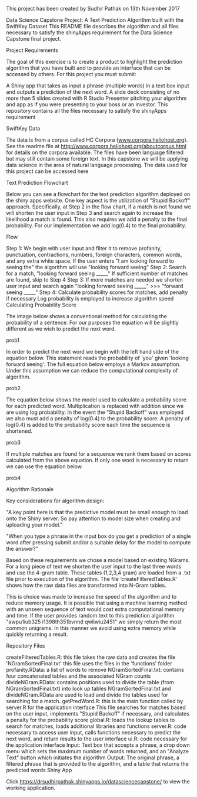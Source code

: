 This project has been created by Sudhir Pathak on 13th November 2017

Data Science Capstone Project: A Text Prediction Algorithm built with the SwiftKey Dataset
This README file describes the algorithm and all files necessary to satisfy the shinyApps requirement for the Data Science Capstone final project.

Project Requirements

The goal of this exercise is to create a product to highlight the prediction algorithm that you have built and to provide an interface that can be accessed by others. For this project you must submit:

A Shiny app that takes as input a phrase (multiple words) in a text box input and outputs a prediction of the next word.
A slide deck consisting of no more than 5 slides created with R Studio Presenter pitching your algorithm and app as if you were presenting to your boss or an investor.
This repository contains all the files necessary to satisfy the shinyApps requirement

SwiftKey Data

The data is from a corpus called HC Corpora (www.corpora.heliohost.org). See the readme file at http://www.corpora.heliohost.org/aboutcorpus.html for details on the corpora available. The files have been language filtered but may still contain some foreign text. In this capstone we will be applying data science in the area of natural language processing. The data used for this project can be accessed here

Text Prediction Flowchart

Below you can see a flowchart for the text prediction algorithm deployed on the shiny apps website. One key aspect is the utilization of "Stupid Backoff" approach. Specifically, at Step 2 in the flow chart, if a match is not found we will shorten the user input in Step 3 and search again to increase the likelihood a match is found. This also requires we add a penalty to the final probability. For our implementation we add log(0.4) to the final probability.

Flow

Step 1: We begin with user input and filter it to remove profanity, punctuation, contractions, numbers, foreign characters, common words, and any extra white space.
If the user enters "I am looking forward to seeing the" the algorithm will use "looking forward seeing"
Step 2: Search for a match, "looking forward seeing _____"
If sufficient number of matches are found, skip to Step 4
Step 3: If more matches are needed we shorten user input and search again
"looking forward seeing _____" >>> "forward seeing _____"
Step 4: Calculate probability scores for matches, add penalty if necessary
Log probability is employed to increase algorithm speed
Calculating Probability Score

The image below shows a conventional method for calculating the probability of a sentence. For our purposes the equation will be slightly different as we wish to predict the next word.

prob1

In order to predict the next word we begin with the left hand side of the equation below. This statement reads the probability of 'you' given 'looking forward seeing'. The full equation below employs a Markov assumption. Under this assumption we can reduce the computational complexity of algorithm.

prob2

The equation below shows the model used to calculate a probability score for each predicted word. Multiplication is replaced with addition since we are using log probability. In the event the "Stupid Backoff" was employed we also must add a penalty of log(0.4) to the probability score. A penalty of log(0.4) is added to the probability score each time the sequence is shortened.

prob3

If multiple matches are found for a sequence we rank them based on scores calculated from the above equation. If only one word is necessary to return we can use the equation below.

prob4

Algorithm Rationale

Key considerations for algorithm design:

"A key point here is that the predictive model must be small enough to load onto the Shiny server. So pay attention to model size when creating and uploading your model."

"When you type a phrase in the input box do you get a prediction of a single word after pressing submit and/or a suitable delay for the model to compute the answer?"

Based on these requirements we chose a model based on existing NGrams. For a long piece of text we shorten the user input to the last three words and use the 4-gram table. These tables (1,2,3,4 gram) are loaded from a .txt file prior to execution of the algorithm. The file ‘createFilteredTables.R’ shows how the raw data files are transformed into N-Gram tables.

This is choice was made to increase the speed of the algorithm and to reduce memory usage. It is possible that using a machine learning method with an unseen sequence of text would cost extra computational memory and time. If the user provides random text to this prediction algorithm "awpu1iub325 i1398th351bvnnd qwliwiu2451" we simply return the most common unigrams. In this manner we avoid using extra memory while quickly returning a result.

Repository Files

createFilteredTables.R: this file takes the raw data and creates the file 'NGramSortedFinal.txt'
this file uses the files in the 'functions' folder
profanity.RData: a list of words to remove
NGramSortedFinal.txt: contains four concatenated tables and the associated NGram counts
divideNGram.RData: contains positions used to divide the table (from NGramSortedFinal.txt) into look up tables
NGramSortedFinal.txt and divideNGram.RData are used to load and divide the tables used for searching for a match.
getPredWord.R: this is the main function called by server.R for the application interface
This file searches for matches based on the user input, implements "Stupid Backoff" if necessary, and calculates a penalty for the probability score
global.R: loads the lookup tables to search for matches, loads additional libraries and functions
server.R: code necessary to access user input, calls functions necessary to predict the next word, and return results to the user interface
ui.R: code necessary for the application interface
Input: Text box that accepts a phrase, a drop down menu which sets the maximum number of words returned, and an "Analyze Text" button which initiates the algorithm
Output: The original phrase, a filtered phrase that is provided to the algorithm, and a table that returns the predicted words
Shiny App

Click https://drsudhirpathak.shinyapps.io/datasciencecapstone/ to view the working application.
